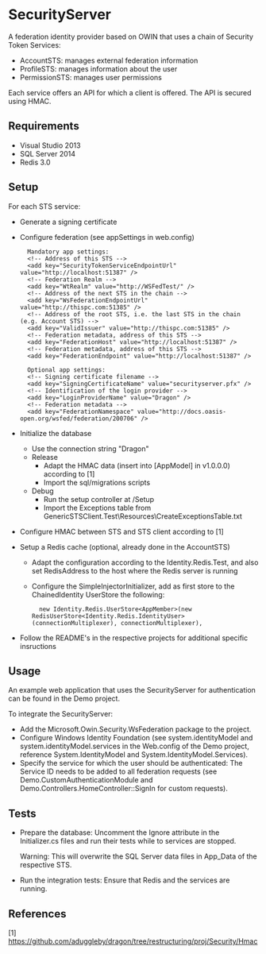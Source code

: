 SecurityServer
==============

A federation identity provider based on OWIN that uses a chain of Security Token Services:

* AccountSTS: manages external federation information
* ProfileSTS: manages information about the user
* PermissionSTS: manages user permissions

Each service offers an API for which a client is offered. The API is secured using HMAC.


Requirements
------------

* Visual Studio 2013
* SQL Server 2014
* Redis 3.0


Setup
-----

For each STS service:
* Generate a signing certificate
* Configure federation (see appSettings in web.config)

        Mandatory app settings:
        <!-- Address of this STS -->
        <add key="SecurityTokenServiceEndpointUrl" value="http://localhost:51387" />
        <!-- Federation Realm -->
        <add key="WtRealm" value="http://WSFedTest/" />
        <!-- Address of the next STS in the chain -->
        <add key="WsFederationEndpointUrl" value="http://thispc.com:51385" />
        <!-- Address of the root STS, i.e. the last STS in the chain (e.g. Account STS) -->
        <add key="ValidIssuer" value="http://thispc.com:51385" />
        <!-- Federation metadata, address of this STS -->
        <add key="FederationHost" value="http://localhost:51387" />
        <!-- Federation metadata, address of this STS -->
        <add key="FederationEndpoint" value="http://localhost:51387" />

        Optional app settings:
        <!-- Signing certificate filename -->
        <add key="SigningCertificateName" value="securityserver.pfx" />
        <!-- Identification of the login provider -->
        <add key="LoginProviderName" value="Dragon" />
        <!-- Federation metadata -->
        <add key="FederationNamespace" value="http://docs.oasis-open.org/wsfed/federation/200706" />

* Initialize the database
    * Use the connection string "Dragon"
    * Release
        * Adapt the HMAC data (insert into [AppModel] in v1.0.0.0) according to [1]
        * Import the sql/migrations scripts
    * Debug
        * Run the setup controller at /Setup
        * Import the Exceptions table from GenericSTSClient.Test\Resources\CreateExceptionsTable.txt
* Configure HMAC between STS and STS client according to [1]
* Setup a Redis cache (optional, already done in the AccountSTS)
    * Adapt the configuration according to the Identity.Redis.Test, and also set RedisAddress to the host where the Redis server is running
    * Configure the SimpleInjectorInitializer, add as first store to the ChainedIdentity UserStore the following:

            new Identity.Redis.UserStore<AppMember>(new RedisUserStore<Identity.Redis.IdentityUser>(connectionMultiplexer), connectionMultiplexer),

* Follow the README's in the respective projects for additional specific insructions


Usage
-----

An example web application that uses the SecurityServer for authentication can be found in the Demo project.

To integrate the SecurityServer:
* Add the Microsoft.Owin.Security.WsFederation package to the project.
* Configure Windows Identity Foundation (see system.identityModel and system.identityModel.services in the Web.config of the Demo project, reference System.IdentityModel and System.IdentityModel.Services).
* Specify the service for which the user should be authenticated: The Service ID needs to be added to all federation requests (see Demo.CustomAuthenticationModule and Demo.Controllers.HomeController::SignIn for custom requests).


Tests
-----

* Prepare the database:
  Uncomment the Ignore attribute in the Initializer.cs files and run their tests while to services are stopped.

  Warning: This will overwrite the SQL Server data files in App_Data of the respective STS.

* Run the integration tests:
  Ensure that Redis and the services are running.


References
----------

[1] https://github.com/aduggleby/dragon/tree/restructuring/proj/Security/Hmac